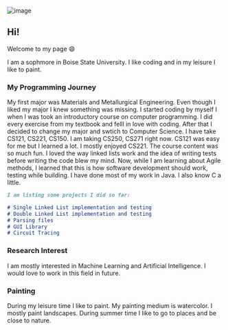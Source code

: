 ![image](https://user-images.githubusercontent.com/42818305/59953723-9d553100-943e-11e9-9e97-0f674f8eed4c.png)


## Hi!

Welcome to my page :smile: 

I am a sophmore in Boise State University. I like coding and in my leisure I like to paint.

### My Programming Journey

My first major was Materials and Metallurgical Engineering. Even though I liked my major I knew something was missing. I started coding by myself I when I was took an introductory course on computer programming. I did every exercise from my textbook and felll in love with coding.
After that I decided to change my major and swtich to Computer Science.
I have take CS121, CS221, CS150. I am taking CS250, CS271 right now. 
CS121 was easy for me but I learned a lot. I mostly enjoyed CS221. The course content was so much fun. I loved the way linked lists work and the idea of writing tests before writing the code blew my mind. 
Now, while I am learning about Agile methods, I learned that this is how software development should work, testing while building. 
I have done most of my work in Java. I also know C a little.

```markdown
I am listing some projects I did so far:

# Single Linked List implementation and testing
# Double Linked List implementation and testing
# Parsing files
# GUI Library
# Circuit Tracing 

```
### Research Interest
I am mostly interested in Machine Learning and Artificial Intelligence. I would love to work in this field in future.

### Painting
During my leisure time I like to paint. My painting medium is watercolor. I mostly paint landscapes. During summer time I like to go to places and be close to nature.
